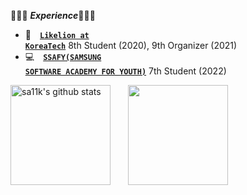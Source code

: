 👩🏻‍💻 ***Experience***👩🏻‍💻
- 🦁&emsp;<code><a href="https://www.likelion.net/">**Likelion at KoreaTech**</a></code> 8th Student (2020), 9th Organizer (2021)&emsp;
- 💻&emsp;<code><a href="https://www.ssafy.com/ksp/jsp/swp/swpMain.jsp">**SSAFY(SAMSUNG SOFTWARE ACADEMY FOR YOUTH)**</a></code> 7th Student (2022)&emsp;

<img height="160" align="center" src="" alt="sa11k's github stats" />&emsp;&emsp;<img height="160" align="center" src="https://github-readme-stats.vercel.app/api/top-langs/?username=sa11k&layout=compact"/>
